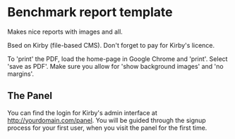 # Benchmark report template

Makes nice reports with images and all. 

Bsed on Kirby (file-based CMS). Don't forget to pay for Kirby's licence. 

To 'print' the PDF, load the home-page in Google Chrome and 'print'. 
Select 'save as PDF'. Make sure you allow for 'show background images' and 'no margins'. 

## The Panel

You can find the login for Kirby's admin interface at
http://yourdomain.com/panel. You will be guided through the signup
process for your first user, when you visit the panel
for the first time.
